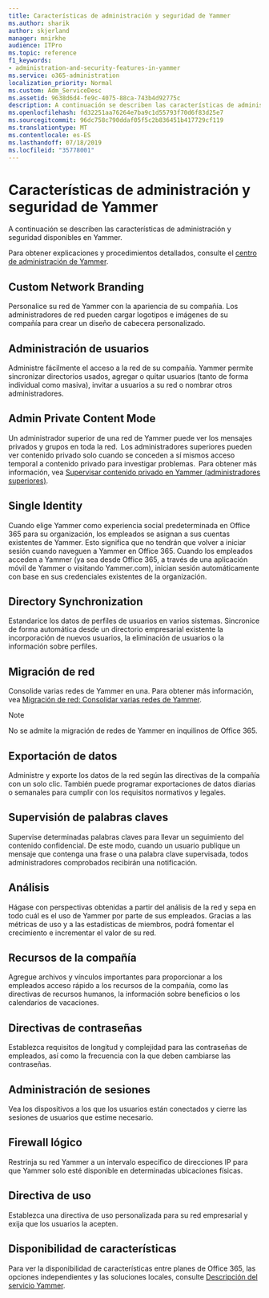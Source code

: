 ```yaml
---
title: Características de administración y seguridad de Yammer
ms.author: sharik
author: skjerland
manager: mnirkhe
audience: ITPro
ms.topic: reference
f1_keywords:
- administration-and-security-features-in-yammer
ms.service: o365-administration
localization_priority: Normal
ms.custom: Adm_ServiceDesc
ms.assetid: 9638d6d4-fe9c-4075-88ca-743b4d92775c
description: A continuación se describen las características de administración y seguridad disponibles en Yammer.
ms.openlocfilehash: fd32251aa76264e7ba9c1d55793f70d6f83d25e7
ms.sourcegitcommit: 96dc758c790ddaf05f5c2b836451b417729cf119
ms.translationtype: MT
ms.contentlocale: es-ES
ms.lasthandoff: 07/18/2019
ms.locfileid: "35778001"
---
```

# <a name="administration-and-security-features-in-yammer"></a>Características de administración y seguridad de Yammer

A continuación se describen las características de administración y seguridad disponibles en Yammer.
  
Para obtener explicaciones y procedimientos detallados, consulte el [centro de administración de Yammer](https://go.microsoft.com/fwlink/?LinkId=869688).
  
## <a name="custom-network-branding"></a>Custom Network Branding
<a name="bkmk_CustomNetworkBranding"> </a>

Personalice su red de Yammer con la apariencia de su compañía. Los administradores de red pueden cargar logotipos e imágenes de su compañía para crear un diseño de cabecera personalizado.
  
## <a name="user-management"></a>Administración de usuarios
<a name="bkmk_UserManagement"> </a>

Administre fácilmente el acceso a la red de su compañía. Yammer permite sincronizar directorios usados, agregar o quitar usuarios (tanto de forma individual como masiva), invitar a usuarios a su red o nombrar otros administradores.
  
## <a name="admin-private-content-mode"></a>Admin Private Content Mode
<a name="bkmk_AdminPrivate"> </a>

Un administrador superior de una red de Yammer puede ver los mensajes privados y grupos en toda la red.  Los administradores superiores pueden ver contenido privado solo cuando se conceden a sí mismos acceso temporal a contenido privado para investigar problemas.  Para obtener más información, vea [Supervisar contenido privado en Yammer (administradores superiores)](https://go.microsoft.com/fwlink/?LinkId=627479).
  
## <a name="single-identity"></a>Single Identity
<a name="bkmk_o365_user_mapping"> </a>

Cuando elige Yammer como experiencia social predeterminada en Office 365 para su organización, los empleados se asignan a sus cuentas existentes de Yammer. Esto significa que no tendrán que volver a iniciar sesión cuando naveguen a Yammer en Office 365. Cuando los empleados acceden a Yammer (ya sea desde Office 365, a través de una aplicación móvil de Yammer o visitando Yammer.com), inician sesión automáticamente con base en sus credenciales existentes de la organización.
  
## <a name="directory-synchronization"></a>Directory Synchronization
<a name="bkmk_DirectorySynchronization"> </a>

Estandarice los datos de perfiles de usuarios en varios sistemas. Sincronice de forma automática desde un directorio empresarial existente la incorporación de nuevos usuarios, la eliminación de usuarios o la información sobre perfiles.
  
## <a name="network-migration"></a>Migración de red
<a name="bkmk_NetworkMigration"> </a>

Consolide varias redes de Yammer en una. Para obtener más información, vea [Migración de red: Consolidar varias redes de Yammer](https://go.microsoft.com/fwlink/?LinkID=617488).
  
> [!NOTE]
> No se admite la migración de redes de Yammer en inquilinos de Office 365. 
  
## <a name="data-export"></a>Exportación de datos
<a name="bkmk_DataExport"> </a>

Administre y exporte los datos de la red según las directivas de la compañía con un solo clic. También puede programar exportaciones de datos diarias o semanales para cumplir con los requisitos normativos y legales.
  
## <a name="keyword-monitoring"></a>Supervisión de palabras claves
<a name="bkmk_KeywordMonitoring"> </a>

Supervise determinadas palabras claves para llevar un seguimiento del contenido confidencial. De este modo, cuando un usuario publique un mensaje que contenga una frase o una palabra clave supervisada, todos administradores comprobados recibirán una notificación.
  
## <a name="analytics"></a>Análisis
<a name="bkmk_Analytics"> </a>

Hágase con perspectivas obtenidas a partir del análisis de la red y sepa en todo cuál es el uso de Yammer por parte de sus empleados. Gracias a las métricas de uso y a las estadísticas de miembros, podrá fomentar el crecimiento e incrementar el valor de su red.
  
## <a name="company-resources"></a>Recursos de la compañía
<a name="bkmk_CompanyResources"> </a>

Agregue archivos y vínculos importantes para proporcionar a los empleados acceso rápido a los recursos de la compañía, como las directivas de recursos humanos, la información sobre beneficios o los calendarios de vacaciones.
  
## <a name="password-policies"></a>Directivas de contraseñas
<a name="bkmk_PasswordPolicies"> </a>

Establezca requisitos de longitud y complejidad para las contraseñas de empleados, así como la frecuencia con la que deben cambiarse las contraseñas.
  
## <a name="session-management"></a>Administración de sesiones
<a name="bkmk_SessionManagement"> </a>

Vea los dispositivos a los que los usuarios están conectados y cierre las sesiones de usuarios que estime necesario.
  
## <a name="logical-firewall"></a>Firewall lógico
<a name="bkmk_LogicalFirewall"> </a>

Restrinja su red Yammer a un intervalo específico de direcciones IP para que Yammer solo esté disponible en determinadas ubicaciones físicas.
  
## <a name="usage-policy"></a>Directiva de uso
<a name="bkmk_UsagePolicy"> </a>

Establezca una directiva de uso personalizada para su red empresarial y exija que los usuarios la acepten.
  
## <a name="feature-availability"></a>Disponibilidad de características
<a name="bkmk_UsagePolicy"> </a>

Para ver la disponibilidad de características entre planes de Office 365, las opciones independientes y las soluciones locales, consulte [Descripción del servicio Yammer](yammer-service-description.md).
  

